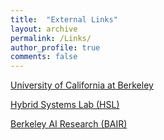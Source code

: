 ```yaml
---
title:  "External Links"
layout: archive
permalink: /Links/
author_profile: true
comments: false
---
```


[University of California at Berkeley](https://www.berkeley.edu/)

[Hybrid Systems Lab (HSL)](http://hybrid.eecs.berkeley.edu/)

[Berkeley AI Research (BAIR)](https://bair.berkeley.edu/)